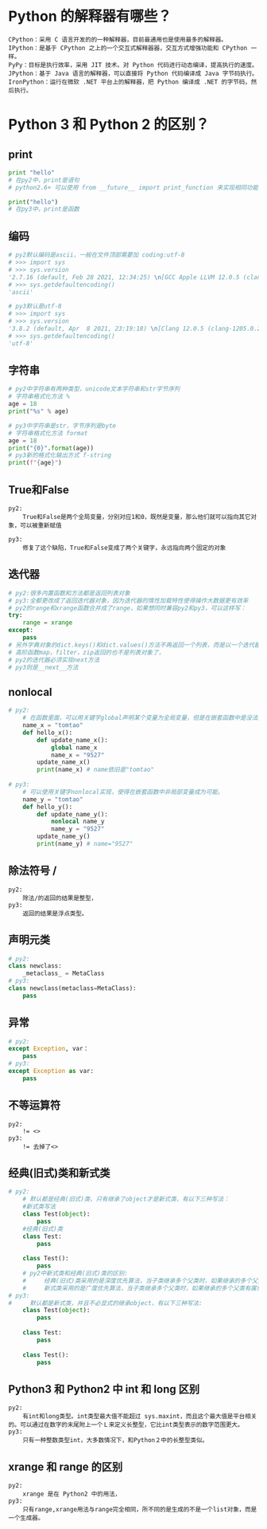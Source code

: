 # Python 的解释器有哪些？
    CPython：采用 C 语言开发的的一种解释器，目前最通用也是使用最多的解释器。
    IPython：是基于 CPython 之上的一个交互式解释器器，交互方式增强功能和 CPython 一样。
    PyPy：目标是执行效率，采用 JIT 技术。对 Python 代码进行动态编译，提高执行的速度。
    JPython：基于 Java 语言的解释器，可以直接将 Python 代码编译成 Java 字节码执行。
    IronPython：运行在微软 .NET 平台上的解释器，把 Python 编译成 .NET 的字节码，然后执行。

# Python 3 和 Python 2 的区别？
## print
```python
print "hello"
# 在py2中，print是语句
# python2.6+ 可以使用 from __future__ import print_function 来实现相同功能，将print当作函数使用

print("hello")
# 在py3中，print是函数
```
## 编码
```python
# py2默认编码是ascii，一般在文件顶部需要加 coding:utf-8
# >>> import sys
# >>> sys.version
'2.7.16 (default, Feb 28 2021, 12:34:25) \n[GCC Apple LLVM 12.0.5 (clang-1205.0.19.59.6) [+internal-os, ptrauth-isa=deploy'
# >>> sys.getdefaultencoding()
'ascii'

# py3默认是utf-8
# >>> import sys
# >>> sys.version
'3.8.2 (default, Apr  8 2021, 23:19:18) \n[Clang 12.0.5 (clang-1205.0.22.9)]'
# >>> sys.getdefaultencoding()
'utf-8'

```

## 字符串
```python
# py2中字符串有两种类型，unicode文本字符串和str字节序列
# 字符串格式化方法 % 
age = 18
print("%s" % age)

# py3中字符串是str，字节序列是byte
# 字符串格式化方法 format
age = 18
print("{0}".format(age))
# py3新的格式化输出方式 f-string
print(f"{age}")
```

## True和False
    py2:
        True和False是两个全局变量，分别对应1和0，既然是变量，那么他们就可以指向其它对象，可以被重新赋值
    
    py3:
        修复了这个缺陷，True和False变成了两个关键字，永远指向两个固定的对象

## 迭代器
```python
# py2:很多内置函数和方法都是返回列表对象
# py3:全都更改成了返回迭代器对象，因为迭代器的惰性加载特性使得操作大数据更有效率
# py2的range和xrange函数合并成了range，如果想同时兼容py2和py3，可以这样写：
try:
    range = xrange
except:
    pass
# 另外字典对象的dict.keys()和dict.values()方法不再返回一个列表，而是以一个迭代器的'view'的对象返回，
# 高阶函数map，filter，zip返回的也不是列表对象了，
# py2的迭代器必须实现next方法
# py3则是__next__方法
```

## nonlocal 
```python
# py2:
    # 在函数里面，可以用关键字global声明某个变量为全局变量，但是在嵌套函数中是没法实现的
    name_x = "tomtao"
    def hello_x():
        def update_name_x():
            global name_x
            name_x = "9527"
        update_name_x()
        print(name_x) # name依旧是"tomtao"
    
# py3:
    # 可以使用关键字nonlocal实现，使得在嵌套函数中非局部变量成为可能。
    name_y = "tomtao"
    def hello_y():
        def update_name_y():
            nonlocal name_y
            name_y = "9527"
        update_name_y()
        print(name_y) # name="9527"
```

## 除法符号 /
    py2:
        除法/的返回的结果是整型，
    py3:
        返回的结果是浮点类型。

## 声明元类
```python
# py2:
class newclass:
    _metaclass_ = MetaClass
# py3:
class newclass(metaclass=MetaClass):
    pass
```
    
## 异常
```python
# py2:
except Exception, var：
    pass
# py3:
except Exception as var:
    pass
```

## 不等运算符
    py2:
        != <>
    py3:
        != 去掉了<>

## 经典(旧式)类和新式类
```python
# py2:
    # 默认都是经典(旧式)类，只有继承了object才是新式类，有以下三种写法：
    #新式类写法
    class Test(object):
        pass
    #经典(旧式)类
    class Test:
        pass
    
    class Test():
        pass
    # py2中新式类和经典(旧式)类的区别:
    #     经典(旧式)类采用的是深度优先算法，当子类继承多个父类时，如果继承的多个父类有属性相同的，根据深度优先，会以继承的第一个父类的属性为主；
    #     新式类采用的是广度优先算法，当子类继承多个父类时，如果继承的多个父类有属性相同的，根据广度优先，后面继承的属性会覆盖前面已经继承的属性。
# py3:
#     默认都是新式类，并且不必显式的继承object，有以下三种写法:
    class Test(object):
        pass
    
    class Test:
        pass
    
    class Test():
        pass
```

## Python3 和 Python2 中 int 和 long 区别
    py2:
        有int和long类型。int类型最大值不能超过 sys.maxint，而且这个最大值是平台相关的。可以通过在数字的末尾附上一个Ｌ来定义长整型，它比int类型表示的数字范围更大。
    py3:
        只有一种整数类型int，大多数情况下，和Python２中的长整型类似。

## xrange 和 range 的区别
    py2:
        xrange 是在 Python2 中的用法，
    py3:
        只有range,xrange用法与range完全相同，所不同的是生成的不是一个list对象，而是一个生成器。
